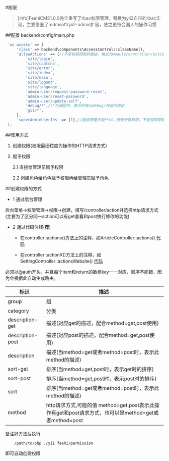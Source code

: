 #权限
>[info]FeehiCMS1.0.0完全重写了rbac权限管理，替换为yii2自带的rbac实现，主要借鉴了mdmsoft/yii2-admin扩展，使之更符合国人的操作习惯

##配置
backend/config/main.php
   ```php
    'as access' => [
        'class' => backend\components\AccessControl::className(),
        'allowActions' => [//不受权限控制的路由，格式为module/controller/action，没有采用module开发可以不用module
            'site/login',
            'site/captcha',
            'site/error',
            'site/index',
            'site/main',
            'site/logout',
            'site/language',
            'admin-user/request-password-reset',
            'admin-user/reset-password',
            'admin-user/update-self',
            'debug/*',//*为通配符，表示所有以debug/开始的路由
            'gii/*',
        ],
        'superAdminUserIds' => [1],//超级管理员用户id，拥有所有权限，不受权限管理的控制
    ],
   ```
   
##使用方式
1. 创建权限(权限最细粒度为操作的HTTP请求方式)
2. 赋予权限

   2.1 直接给管理员赋予权限
   
   2.2 创建角色给角色赋予权限再给管理员赋予角色
   
   
##创建权限的方式
  - 1 通过后台管理
   
   后台菜单->权限管理->权限->创建，填写/controller/action并选择http请求方式(主要为了区分同一action可以有get查看和post执行修改的功能)


  - 2 通过代码注释(**荐**)

    * 在controller::actions()方法上的注释，如ArticleController::actions() [代码](https://github.com/liufee/cms/blob/master/backend/controllers/ArticleController.php)
    
    * 在controller::actionX()方法上的注释，如SettingController::actionsWebsite() [代码](https://github.com/liufee/cms/blob/master/backend/controllers/SettingController.php)
    
  必须以@auth开头，并且每个item和return的数组key一一对应，顺序不能错，因为会根据此自动生成路由。

| 标识                |描述 |
| ------------------ | ------ |
| group              | 组 |
| category           | 分类 |
| description-get    | 描述(对应get的描述，配合method=get,post使用) |
| description-post   | 描述(对应post的描述，配合method=get,post使用) |
| description        | 描述(当method=get或者method=post时，表示此method的描述) |
| sort-get           | 排序(当method=get,post时，表示get时的排序) |
| sort-post          | 排序(当method=get,post时，表示post时的排序) |
| sort               | 排序(当method=get或者method=post时，表示此method的描述) |
| method             | http请求方式,可能的值 method=get,post表示此操作有get和post请求方式，也可以是method=get或者method=post |

   备注好方法后执行
```shell
    /path/to/php ./yii feehi/permission
```
即可自动创建权限